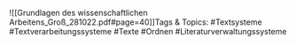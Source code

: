 
![[Grundlagen des wissenschaftlichen Arbeitens_Groß_281022.pdf#page=40]]Tags & Topics:
   #Textsysteme
   #Textverarbeitungssysteme
   #Texte
   #Ordnen
   #Literaturverwaltungssysteme